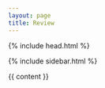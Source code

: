 ```yaml
---
layout: page
title: Review
---
```


{% include head.html %}

<body class="theme-base-08">

  {% include sidebar.html %}

  <div class="content container">
    {{ content }}
  </div>

</body>
